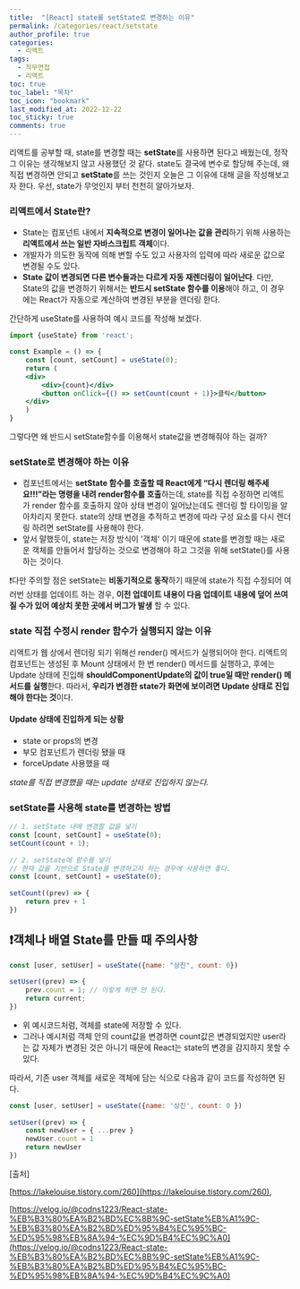 ```yaml
---
title:  "[React] state를 setState로 변경하는 이유"
permalink: /categories/react/setstate
author_profile: true
categories:
  - 리액트
tags:
  - 직무면접
  - 리액트
toc: true
toc_label: "목차"
toc_icon: "bookmark"
last_modified_at: 2022-12-22
toc_sticky: true 
comments: true
---
```


 리액트를 공부할 때, state를 변경할 때는 **setState**를 사용하면 된다고 배웠는데, 정작 그 이유는 생각해보지 않고 사용했던 것 같다. 
 state도 결국에 변수로 할당해 주는데, 왜 직접 변경하면 안되고 **setState**를 쓰는 것인지 오늘은 그 이유에 대해 글을 작성해보고자 한다. 우선, state가 무엇인지 부터 천천히 알아가보자.



### 리액트에서 State란?

- State는 컴포넌트 내에서 **지속적으로 변경이 일어나는 값을 관리**하기 위해 사용하는 **리액트에서 쓰는 일반 자바스크립트 객체**이다.
- 개발자가 의도한 동작에 의해 변할 수도 있고 사용자의 입력에 따라 새로운 값으로 변경될 수도 있다.
- **State 값이 변경되면 다른 변수들과는 다르게 자동 재렌더링이 일어난다**. 다만, State의 값을 변경하기 위해서는 **반드시 setState 함수를 이용**해야 하고, 이 경우에는 React가 자동으로 계산하여 변경된 부분을 렌더링 한다.

간단하게 useState를 사용하여 예시 코드를 작성해 보겠다.

```jsx
import {useState} from 'react';

const Example = () => {
    const [count, setCount] = useState(0);
    return (
    <div>
        <div>{count}</div>
        <button onClick={() => setCount(count + 1)}>클릭</button>    
    </div>
   	)
}
```

그렇다면 왜 반드시 setState함수를 이용해서 state값을 변경해줘야 하는 걸까?



### setState로 변경해야 하는 이유

-  컴포넌트에서는 **setState 함수를 호출할 때 React에게 “다시 렌더링 해주세요!!!”라는 명령을 내려 render함수를 호출**하는데, state를 직접 수정하면 리액트가 render 함수를 호출하지 않아 상태 변경이 일어났는데도 렌더링 할 타이밍을 알아차리지 못한다. state의 상태 변경을 추적하고 변경에 따라 구성 요소를 다시 렌더링 하려면 setState를 사용해야 한다.
- 앞서 말했듯이, state는 저장 방식이 '객체' 이기 때문에 state를 변경할 때는 새로운 객체를 만들어서 할당하는 것으로 변경해야 하고 그것을 위해 setState()를 사용하는 것이다.

❗다만 주의할 점은 setState는 **비동기적으로 동작**하기 때문에 state가 직접 수정되어 여러번 상태를 업데이트 하는 경우, **이전 업데이트 내용이 다음 업데이트 내용에 덮어 쓰여질 수가 있어 예상치 못한 곳에서 버그가 발생** 할 수 있다. 



### state 직접 수정시 render 함수가 실행되지 않는 이유

리액트가 웹 상에서 렌더링 되기 위해선 render() 메서드가 실행되어야 한다.
리액트의 컴포넌트는 생성된 후 Mount 상태에서 한 번 render() 메서드를 실행하고, 후에는 Update 상태에 진입해 **shouldComponentUpdate의 값이 true일 때만 render() 메서드를 실행**한다.
따라서, **우리가 변경한 state가 화면에 보이려면 Update 상태로 진입해야 한다는 것**이다.

#### Update 상태에 진입하게 되는 상황

- state or props의 변경
- 부모 컴포넌트가 렌더링 됐을 때
- forceUpdate 사용했을 때

*state를 직접 변경했을 때는 update 상태로 진입하지 않는다.*



### setState를 사용해 state를 변경하는 방법

```jsx
// 1. setState 내에 변경할 값을 넣기
const [count, setCount] = useState(0);
setCount(count + 1);
 
// 2. setState에 함수를 넣기
// 현재 값을 기반으로 State를 변경하고자 하는 경우에 사용하면 좋다.
const [count, setCount] = useState(0);
 
setCount((prev) => {
    return prev + 1
})
```



## ❗객체나 배열 State를 만들 때 주의사항

```jsx
const [user, setUser] = useState({name: "상진", count: 0})
 
setUser((prev) => {
    prev.count = 1; // 이렇게 하면 안 된다.
    return current;
})
```

- 위 예시코드처럼, 객체를 state에 저장할 수 있다.
- 그러나 예시처럼 객체 안의 count값을 변경하면 count값은 변경되었지만 user라는 값 자체가 변경된 것은 아니기 때문에 React는 state의 변경을 감지하지 못할 수 있다.

따라서, 기존 user 객체를 새로운 객체에 담는 식으로 다음과 같이 코드를 작성하면 된다.

```jsx
const [user, setUser] = useState({name: '상진', count: 0 })
 
setUser((prev) => {
    const newUser = { ...prev }
    newUser.count = 1
    return newUser
})
```



[출처]

[https://lakelouise.tistory.com/260](https://lakelouise.tistory.com/260), 

[https://velog.io/@codns1223/React-state-%EB%B3%80%EA%B2%BD%EC%8B%9C-setState%EB%A1%9C-%EB%B3%80%EA%B2%BD%ED%95%B4%EC%95%BC-%ED%95%98%EB%8A%94-%EC%9D%B4%EC%9C%A0](https://velog.io/@codns1223/React-state-%EB%B3%80%EA%B2%BD%EC%8B%9C-setState%EB%A1%9C-%EB%B3%80%EA%B2%BD%ED%95%B4%EC%95%BC-%ED%95%98%EB%8A%94-%EC%9D%B4%EC%9C%A0)

